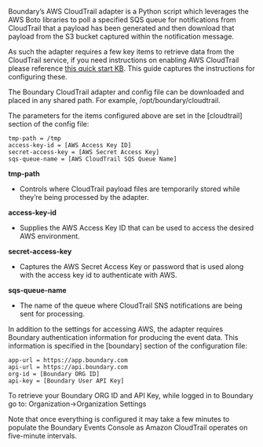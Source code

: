 Boundary’s AWS CloudTrail adapter is a Python script which leverages the AWS Boto libraries to poll a specified SQS queue for notifications from CloudTrail that a payload has been generated and then download that payload from the S3 bucket captured within the notification message.

As such the adapter requires a few key items to retrieve data from the CloudTrail service, if you need instructions on enabling AWS CloudTrail please reference [this quick start KB](http://support.boundary.com/customer/portal/articles/1370167-configuring-amazon-cloudtrail-for-the-boundary-cloudtrail-adapter). This guide captures the instructions for configuring these.

The Boundary CloudTrail adapter and config file can be downloaded and placed in any shared path. For example, /opt/boundary/cloudtrail.

The parameters for the items configured above are set in the [cloudtrail] section of the config file:

```
tmp-path = /tmp
access-key-id = [AWS Access Key ID]
secret-access-key = [AWS Secret Access Key]
sqs-queue-name = [AWS CloudTrail SQS Queue Name]
```

**tmp-path**
* Controls where CloudTrail payload files are temporarily stored while they’re being processed by the adapter.
 
**access-key-id**
* Supplies the AWS Access Key ID that can be used to access the desired AWS environment.
 
**secret-access-key**
* Captures the AWS Secret Access Key or password that is used along with the access key id to authenticate with AWS.

**sqs-queue-name**
* The name of the queue where CloudTrail SNS notifications are being sent for processing.
 
In addition to the settings for accessing AWS, the adapter requires Boundary authentication information for producing the event data. This information is specified in the [boundary] section of the configuration file:

```
app-url = https://app.boundary.com
api-url = https://api.boundary.com
org-id = [Boundary ORG ID]
api-key = [Boundary User API Key]
```

To retrieve your Boundary ORG ID and API Key, while logged in to Boundary go to: Organization->Organization Settings

Note that once everything is configured it may take a few minutes to populate the Boundary Events Console as Amazon CloudTrail operates on five-minute intervals.
